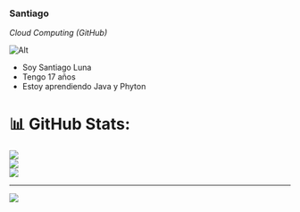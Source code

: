 ### Santiago

*Cloud Computing (GitHub)*

![Alt](https://lh3.googleusercontent.com/XSDv6XYZ973bdxMBDJ1adLHpSSUv4vsZJaePpms21eZDl-27JIfTHIYXnnudwPfAg_1-59bKAarMhWGNagsTR2Gq0pAWBUw6CwYwH2V0TzDXZT9z1fKvr1vCOrk8nxZ-U7wVfOJq)

- Soy Santiago Luna
- Tengo 17 años
- Estoy aprendiendo Java y Phyton 

# 📊 GitHub Stats:
![](https://github-readme-stats.vercel.app/api?username=santi10103cr7&theme=dark&hide_border=false&include_all_commits=false&count_private=false)<br/>
![](https://github-readme-streak-stats.herokuapp.com/?user=santi10103cr7&theme=dark&hide_border=false)<br/>
![](https://github-readme-stats.vercel.app/api/top-langs/?username=santi10103cr7&theme=dark&hide_border=false&include_all_commits=false&count_private=false&layout=compact)

---
[![](https://visitcount.itsvg.in/api?id=santi10103cr7&icon=0&color=0)](https://visitcount.itsvg.in)

<!-- Proudly created with GPRM ( https://gprm.itsvg.in ) -->
  
<!---
santi10103cr7/santi10103cr7 is a ✨ special ✨ repository because its `README.md` (this file) appears on your GitHub profile.
You can click the Preview link to take a look at your changes.
--->

